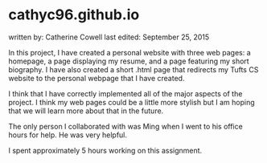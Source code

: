 # cathyc96.github.io
written by: Catherine Cowell
last edited: September 25, 2015

In this project, I have created a personal website with three web pages: a
homepage, a page displaying my resume, and a page featuring my short biography.
I have also created a short .html page that redirects my Tufts CS website to
the personal webpage that I have created.

I think that I have correctly implemented all of the major aspects of the
project. I think my web pages could be a little more stylish but I am hoping
that we will learn more about that in the future.

The only person I collaborated with was Ming when I went to his office hours for
help. He was very helpful.

I spent approximately 5 hours working on this assignment. 

